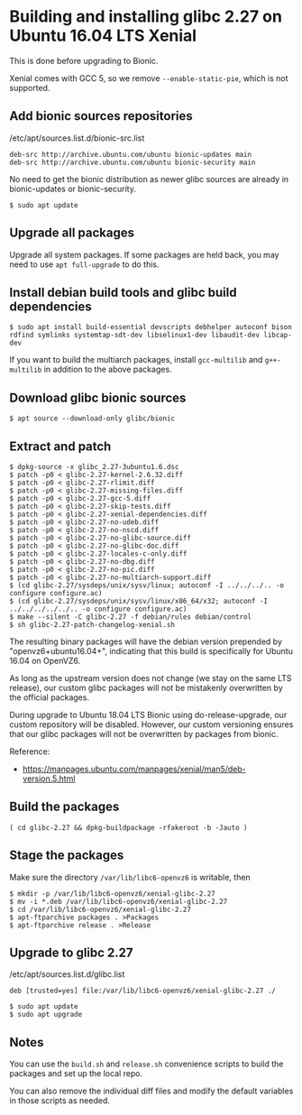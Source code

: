 # Building and installing glibc 2.27 on Ubuntu 16.04 LTS Xenial

This is done before upgrading to Bionic.

Xenial comes with GCC 5, so we remove `--enable-static-pie`, which is not supported.

## Add bionic sources repositories

/etc/apt/sources.list.d/bionic-src.list
```
deb-src http://archive.ubuntu.com/ubuntu bionic-updates main
deb-src http://archive.ubuntu.com/ubuntu bionic-security main
```

No need to get the bionic distribution as newer glibc sources are already in bionic-updates
or bionic-security.

```console
$ sudo apt update
```

## Upgrade all packages

Upgrade all system packages. If some packages are held back, you may need to use
`apt full-upgrade` to do this.

## Install debian build tools and glibc build dependencies

```console
$ sudo apt install build-essential devscripts debhelper autoconf bison rdfind symlinks systemtap-sdt-dev libselinux1-dev libaudit-dev libcap-dev
```

If you want to build the multiarch packages, install `gcc-multilib` and `g++-multilib`
in addition to the above packages.

## Download glibc bionic sources

```console
$ apt source --download-only glibc/bionic
```

## Extract and patch

```
$ dpkg-source -x glibc_2.27-3ubuntu1.6.dsc
$ patch -p0 < glibc-2.27-kernel-2.6.32.diff
$ patch -p0 < glibc-2.27-rlimit.diff
$ patch -p0 < glibc-2.27-missing-files.diff
$ patch -p0 < glibc-2.27-gcc-5.diff
$ patch -p0 < glibc-2.27-skip-tests.diff
$ patch -p0 < glibc-2.27-xenial-dependencies.diff
$ patch -p0 < glibc-2.27-no-udeb.diff
$ patch -p0 < glibc-2.27-no-nscd.diff
$ patch -p0 < glibc-2.27-no-glibc-source.diff
$ patch -p0 < glibc-2.27-no-glibc-doc.diff
$ patch -p0 < glibc-2.27-locales-c-only.diff
$ patch -p0 < glibc-2.27-no-dbg.diff
$ patch -p0 < glibc-2.27-no-pic.diff
$ patch -p0 < glibc-2.27-no-multiarch-support.diff
$ (cd glibc-2.27/sysdeps/unix/sysv/linux; autoconf -I ../../../.. -o configure configure.ac)
$ (cd glibc-2.27/sysdeps/unix/sysv/linux/x86_64/x32; autoconf -I ../../../../../.. -o configure configure.ac)
$ make --silent -C glibc-2.27 -f debian/rules debian/control
$ sh glibc-2.27-patch-changelog-xenial.sh
```

The resulting binary packages will have the debian version prepended by "openvz6+ubuntu16.04+",
indicating that this build is specifically for Ubuntu 16.04 on OpenVZ6.

As long as the upstream version does not change (we stay on the same LTS release),
our custom glibc packages will not be mistakenly overwritten by the official packages.

During upgrade to Ubuntu 18.04 LTS Bionic using do-release-upgrade, our custom repository
will be disabled. However, our custom versioning ensures that our glibc packages will not
be overwritten by packages from bionic.

Reference:
- https://manpages.ubuntu.com/manpages/xenial/man5/deb-version.5.html


## Build the packages

```console
( cd glibc-2.27 && dpkg-buildpackage -rfakeroot -b -Jauto )
```

## Stage the packages

Make sure the directory `/var/lib/libc6-openvz6` is writable, then

```
$ mkdir -p /var/lib/libc6-openvz6/xenial-glibc-2.27
$ mv -i *.deb /var/lib/libc6-openvz6/xenial-glibc-2.27
$ cd /var/lib/libc6-openvz6/xenial-glibc-2.27
$ apt-ftparchive packages . >Packages
$ apt-ftparchive release . >Release
```

## Upgrade to glibc 2.27

/etc/apt/sources.list.d/glibc.list
```
deb [trusted=yes] file:/var/lib/libc6-openvz6/xenial-glibc-2.27 ./
```

```
$ sudo apt update
$ sudo apt upgrade
```

## Notes

You can use the `build.sh` and `release.sh` convenience scripts to build the packages
and set up the local repo.

You can also remove the individual diff files and modify the default variables in
those scripts as needed.

